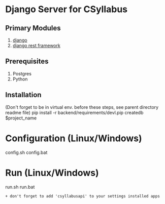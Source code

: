 # Django Server for CSyllabus

## Primary Modules
1. [django](https://www.djangoproject.com/)
1. [django rest framework](http://www.django-rest-framework.org/)

## Prerequisites
1. Postgres
1. Python

## Installation
(Don't forget to be in virtual env. before these steps, see parent directory readme file)
pip install -r backend/requirements/devl.pip
createdb $project_name

# Configuration (Linux/Windows)
config.sh
config.bat

# Run (Linux/Windows)
run.sh 
run.bat 
```
+ don't forget to add 'csyllabusapi' to your settings installed apps
